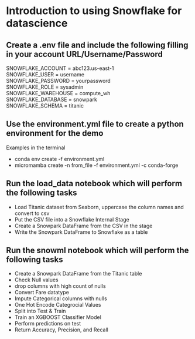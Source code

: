 # Introduction to using Snowflake for datascience

## Create a .env file and include the following filling in your account URL/Username/Password<br>

SNOWFLAKE_ACCOUNT = abc123.us-east-1<br>
SNOWFLAKE_USER = username<br>
SNOWFLAKE_PASSWORD = yourpassword<br>
SNOWFLAKE_ROLE = sysadmin<br>
SNOWFLAKE_WAREHOUSE = compute_wh<br>
SNOWFLAKE_DATABASE = snowpark<br>
SNOWFLAKE_SCHEMA = titanic<br>

## Use the environment.yml file to create a python environment for the demo <br>
Examples in the terminal <br>
- conda env create -f environment.yml <br>
- micromamba create -n from_file -f environment.yml -c conda-forge <br>


## Run the load_data notebook which will perform the following tasks <br>
- Load Titanic dataset from Seaborn, uppercase the column names and convert to csv
- Put the CSV file into a Snowflake Internal Stage
- Create a Snowpark DataFrame from the CSV in the stage
- Write the Snowpark DataFrame to Snowflake as a table <br>

## Run the snowml notebook which will perform the following tasks <br>
- Create a Snowpark DataFrame from the Titanic table
- Check Null values
- drop columns with high count of nulls
- Convert Fare datatype
- Impute Categorical columns with nulls
- One Hot Encode Categrocial Values
- Split into Test & Train
- Train an XGBOOST Classifier Model
- Perform predictions on test
- Return Accuracy, Precision, and Recall
